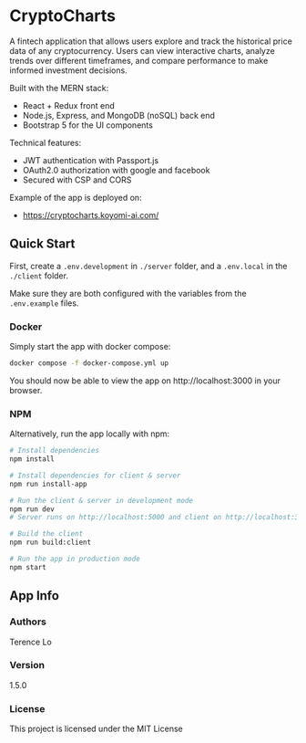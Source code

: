 # CryptoCharts

A fintech application that allows users explore and track the historical price data of any cryptocurrency. Users can view interactive charts, analyze trends over different timeframes, and compare performance to make informed investment decisions.

Built with the MERN stack:
- React + Redux front end 
- Node.js, Express, and MongoDB (noSQL) back end
- Bootstrap 5 for the UI components

Technical features:
- JWT authentication with Passport.js
- OAuth2.0 authorization with google and facebook
- Secured with CSP and CORS

Example of the app is deployed on:
- https://cryptocharts.koyomi-ai.com/

## Quick Start 

First, create a `.env.development` in `./server` folder, and a `.env.local` in the `./client` folder.

Make sure they are both configured with the variables from the `.env.example` files.

### Docker

Simply start the app with docker compose:

```bash
docker compose -f docker-compose.yml up
```

You should now be able to view the app on http://localhost:3000 in your browser.

### NPM

Alternatively, run the app locally with npm:

```bash
# Install dependencies
npm install

# Install dependencies for client & server
npm run install-app

# Run the client & server in development mode
npm run dev
# Server runs on http://localhost:5000 and client on http://localhost:3000

# Build the client
npm run build:client

# Run the app in production mode
npm start
```

## App Info

### Authors

Terence Lo

### Version

1.5.0

### License

This project is licensed under the MIT License
